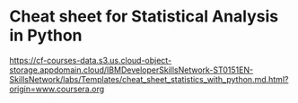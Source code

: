 # Cheat sheet for Statistical Analysis in Python

https://cf-courses-data.s3.us.cloud-object-storage.appdomain.cloud/IBMDeveloperSkillsNetwork-ST0151EN-SkillsNetwork/labs/Templates/cheat_sheet_statistics_with_python.md.html?origin=www.coursera.org